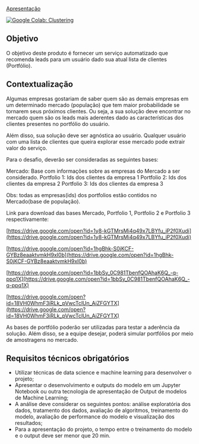 [Apresentação](https://docs.google.com/presentation/d/1Kv4FdKFoGG4bzyS0Nf1ztUu0QMNmVzeR906W2TLnamM/edit?usp=sharing)

[![Google Colab: Clustering](https://colab.research.google.com/assets/colab-badge.svg)](https://colab.research.google.com/github/gplichoski/squad-3-ad-xp-data-science-1/blob/master/trabalho-final-squad3.ipynb)

## Objetivo

O objetivo deste produto é fornecer um serviço automatizado que recomenda leads para um usuário dado sua atual lista de clientes (Portfólio).
 
## Contextualização

Algumas empresas gostariam de saber quem são as demais empresas em um determinado mercado (população) que tem maior probabilidade se tornarem seus próximos clientes. Ou seja, a sua solução deve encontrar no mercado quem são os leads mais aderentes dado as características dos clientes presentes no portfólio do usuário.

Além disso, sua solução deve ser agnóstica ao usuário. Qualquer usuário com uma lista de clientes que queira explorar esse mercado pode extrair valor do serviço.       

Para o desafio, deverão ser consideradas as seguintes bases:

Mercado: Base com informações sobre as empresas do Mercado a ser considerado. 
Portfolio 1: Ids dos clientes da empresa 1
Portfolio 2: Ids dos clientes da empresa 2
Portfolio 3: Ids dos clientes da empresa 3 

Obs: todas as empresas(ids) dos portfolios estão contidos no Mercado(base de população). 

Link para download das bases Mercado, Portfolio 1, Portfolio 2 e Portfolio 3 respectivamente: 

[https://drive.google.com/open?id=1y8-kGTMrsMi4q49x7LBYfu_iP2f0Xudi](https://drive.google.com/open?id=1y8-kGTMrsMi4q49x7LBYfu_iP2f0Xudi)

[https://drive.google.com/open?id=1hgBhk-S0jKCF-GYBz8eaaktvmkH9xI0b](https://drive.google.com/open?id=1hgBhk-S0jKCF-GYBz8eaaktvmkH9xI0b)

[https://drive.google.com/open?id=1bbSy_0C981TbenfQOAhaK6Q_-q-ppq1X](https://drive.google.com/open?id=1bbSy_0C981TbenfQOAhaK6Q_-q-ppq1X)

[https://drive.google.com/open?id=18VH0WhmF3iRLk_pVwcTclUn_AiZFGYTX](https://drive.google.com/open?id=18VH0WhmF3iRLk_pVwcTclUn_AiZFGYTX)

As bases de portfólio poderão ser utilizadas para testar a aderência da solução. Além disso, se a equipe desejar, poderá simular portfólios por meio de amostragens no mercado. 

## Requisitos técnicos obrigatórios

-  Utilizar técnicas de data science e machine learning para desenvolver o projeto;
-  Apresentar o desenvolvimento e outputs do modelo em um Jupyter Notebook ou outra tecnologia de apresentação de Output de modelos de Machine Learning;
-  A análise deve considerar os seguintes pontos: análise exploratória dos dados, tratamento dos dados, avaliação de algoritmos, treinamento do modelo, avaliação de performance do modelo e visualização dos resultados; 
-  Para a apresentação do projeto, o tempo entre o treinamento do modelo e o output deve ser menor que 20 min. 
